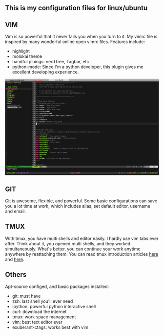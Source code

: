 This is my configuration files for linux/ubuntu
-------------------

## VIM 

Vim is so powerful that it never fails you when you turn to it. 
My vimrc file is inspired by many wonderful online open vimrc files.
Features include:

+ highlight
+ molokai theme
+ handful pluings: nerdTree, Tagbar, etc
+ python-mode: Since I'm a python developer, this plugin gives me excellent developing experience.

![vim screenshot](https://github.com/cizixs/dotfiles/blob/master/screenshot.png)


## GIT
Git is awesome, flexible, and powerful. Some basic configurations can
save you a lot time at work, which includes alias, set default editor, 
username and email.

## TMUX
With tmux, you have multi shells and editor easily. I hardly use vim tabs
ever after. Think about it, you opened multi shells, and they worked simultaneously. 
What's better, you can continue your work anytime anywhere by reattaching them.
You can read tmux introduction articles [here](http://danielmiessler.com/study/tmux/)
and [here](http://robots.thoughtbot.com/a-tmux-crash-course).

## Others

Apt-source configed, and basic packages installed:

- git: must have
- zsh: last shell you'll ever need
- ipython: powerful python interactive shell
- curl: download the internet
- tmux: work space management
- vim: best text editor ever
- exuberant-ctags: works best with vim
